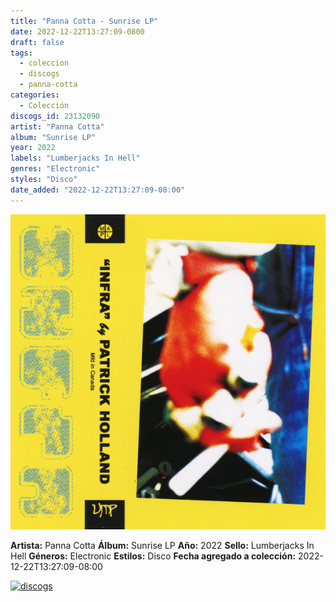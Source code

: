 ```yaml
---
title: "Panna Cotta - Sunrise LP"
date: 2022-12-22T13:27:09-0800
draft: false
tags:
  - coleccion
  - discogs
  - panna-cotta
categories:
  - Colección
discogs_id: 23132090
artist: "Panna Cotta"
album: "Sunrise LP"
year: 2022
labels: "Lumberjacks In Hell"
genres: "Electronic"
styles: "Disco"
date_added: "2022-12-22T13:27:09-08:00"
---
```


![cover](image.jpeg (Panna Cotta - Sunrise LP))

**Artista:** Panna Cotta
**Álbum:** Sunrise LP
**Año:** 2022
**Sello:** Lumberjacks In Hell
**Géneros:** Electronic
**Estilos:** Disco
**Fecha agregado a colección:** 2022-12-22T13:27:09-08:00

[![discogs](../../links/svg/discogs.png (discogs))](https://api.discogs.com/releases/23132090)

